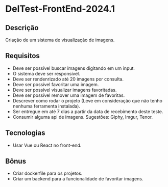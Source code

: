 # DelTest-FrontEnd-2024.1

## Descrição
Criação de um sistema de visualização de imagens.

## Requisitos
- Deve ser possível buscar imagens digitando em um input.
- O sistema deve ser responsível.
- Deve ser rendenrizado até 20 imagens por consulta.
- Deve ser possível favoritar uma imagem.
- Deve ser possível visualizar imagens favoritadas.
- Deve ser possível remover uma imagem de favoritas.
- Descrever como rodar o projeto (Leve em consideração que não tenho nenhuma ferramenta instalada).
- Ser entregue em até 7 dias a partir da data de recebimento deste teste.
- Consumir alguma api de imagens. Sugestões: Giphy, Imgur, Tenor.

## Tecnologias
- Usar Vue ou React no front-end.

## Bônus
- Criar dockerfile para os projetos.
- Criar um backend para a funcionalidade de favoritar imagens.
